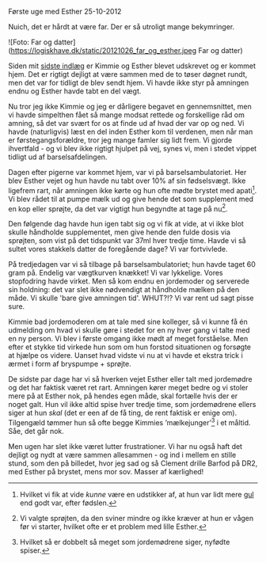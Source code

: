 F&oslash;rste uge med Esther
25-10-2012

Nuich, det er hårdt at være far. Der er så utroligt mange bekymringer. 

![Foto: Far og datter](https://logiskhave.dk/static/20121026_far_og_esther.jpeg Far og datter)

Siden mit [sidste indlæg][fodselsdag] er Kimmie og Esther blevet udskrevet og er kommet hjem. Det er rigtigt dejligt at være sammen med de to tøser døgnet rundt, men det var for tidligt de blev sendt hjem. Vi havde ikke styr på amningen endnu og Esther havde tabt en del vægt.<!-- more -->

Nu tror jeg ikke Kimmie og jeg er dårligere begavet en gennemsnittet, men vi havde simpelthen fået så mange modsat rettede og forskellige råd om amning, så det var svært for os at finde ud af hvad der var op og ned. Vi havde (naturligvis) læst en del inden Esther kom til verdenen, men når man er førstegangsforældre, tror jeg mange famler sig lidt frem. Vi gjorde ihvertfald - og vi blev ikke rigtigt hjulpet på vej, synes vi, men i stedet vippet tidligt ud af barselsafdelingen.

Dagen efter pigerne var kommet hjem, var vi på barselsambulatoriet. Her blev Esther vejet og hun havde nu tabt over 10% af sin fødselsvægt. Ikke ligefrem rart, når amningen ikke kørte og hun ofte mødte brystet med apati[^3]. Vi blev rådet til at pumpe mælk ud og give hende det som supplement med en kop eller sprøjte, da det var vigtigt hun begyndte at tage på nu[^1].

Den følgende dag havde hun igen tabt sig og vi fik at vide, at vi ikke blot skulle håndholde supplementet, men give hende den fulde dosis via sprøjten, som vist på det tidspunkt var 37ml hver tredje time. Havde vi så sultet vores stakkels datter de foregående dage? Vi var fortvivlede.

På tredjedagen var vi så tilbage på barselsambulatoriet; hun havde taget 60 gram på. Endelig var vægtkurven knækket! Vi var lykkelige. Vores stopfodring havde virket. Men så kom endnu en jordemoder og serverede sin holdning: det var slet ikke nødvendigt at håndholde mælken på den måde. Vi skulle 'bare give amningen tid'. WHUT?!? Vi var rent ud sagt pisse sure. 

Kimmie bad jordemoderen om at tale med sine kolleger, så vi kunne få én udmelding om hvad vi skulle gøre i stedet for en ny hver gang vi talte med en ny person. Vi blev i første omgang ikke mødt af meget forståelse. Men efter et stykke tid virkede hun som om hun forstod situationen og forsøgte at hjælpe os videre. Uanset hvad vidste vi nu at vi havde et ekstra trick i ærmet i form af bryspumpe + sprøjte.

De sidste par dage har vi så hverken vejet Esther eller talt med jordemødre og det har faktisk været ret rart. Amningen kører meget bedre og vi stoler mere på at Esther nok, på hendes egen måde, skal fortælle hvis der er noget galt. Hun vil ikke altid spise hver tredje time, som jordemødrene ellers siger at hun *skal* (det er een af de få ting, de rent faktisk er enige om). Tilgengæld tømmer hun så ofte begge Kimmies ’mælkejunger’[^2] i et måltid. Såe, det går nok.

Men ugen har slet ikke været lutter frustrationer. Vi har nu også haft det dejligt og nydt at være sammen allesammen - og ind i mellem en stille stund, som den på billedet, hvor jeg sad og så Clement drille Barfod på DR2, med Esther på brystet, mens mor sov. Masser af kærlighed!

[fodselsdag]: /2012/20121020_foedselsdag.html
[^3]: Hvilket vi fik at vide *kunne* være en udstikker af, at hun var lidt mere [gul](http://www.sundhedsplejersken.dk/Find-svar/Find-alle-svar-demo/Born/Gulsot/) end godt var, efter fødslen.
[^1]: Vi valgte sprøjten, da den sviner mindre og ikke kræver at hun er vågen før vi starter, hvilket ofte er et problem med lille Esther. 
[^2]: Hvilket så er dobbelt så meget som jordemødrene siger, nyfødte spiser.   
